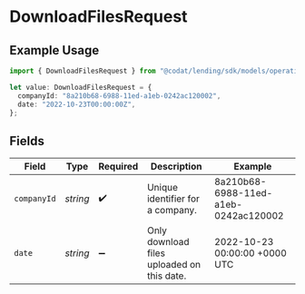 # DownloadFilesRequest

## Example Usage

```typescript
import { DownloadFilesRequest } from "@codat/lending/sdk/models/operations";

let value: DownloadFilesRequest = {
  companyId: "8a210b68-6988-11ed-a1eb-0242ac120002",
  date: "2022-10-23T00:00:00Z",
};
```

## Fields

| Field                                      | Type                                       | Required                                   | Description                                | Example                                    |
| ------------------------------------------ | ------------------------------------------ | ------------------------------------------ | ------------------------------------------ | ------------------------------------------ |
| `companyId`                                | *string*                                   | :heavy_check_mark:                         | Unique identifier for a company.           | 8a210b68-6988-11ed-a1eb-0242ac120002       |
| `date`                                     | *string*                                   | :heavy_minus_sign:                         | Only download files uploaded on this date. | 2022-10-23 00:00:00 +0000 UTC              |